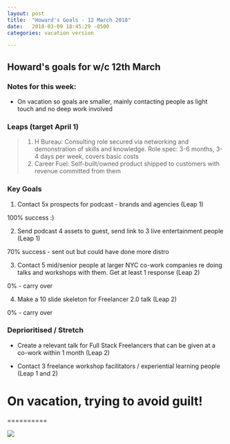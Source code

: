 ```yaml
---
layout: post
title:  "Howard's Goals - 12 March 2018"
date:   2018-03-09 18:45:29 -0500
categories: vacation version

---
```


## Howard's goals for w/c 12th March
  
  
### Notes for this week:
- On vacation so goals are smaller, mainly contacting people as light touch and no deep work involved

### Leaps (target April 1)
> 1. H Bureau: Consulting role secured via networking and demonstration of skills and knowledge. Role spec: 3-6 months, 3-4 days per week, covers basic costs
> 2. Career Fuel: Self-built/owned product shipped to customers with revenue committed from them


  
### Key Goals

1. Contact 5x prospects for podcast - brands and agencies (Leap 1)

100% success :)


2. Send podcast 4 assets to guest, send link to 3 live entertainment people (Leap 1)

70% success - sent out but could have done more distro


3. Contact 5 mid/senior people at larger NYC co-work companies re doing talks and workshops with them. Get at least 1 response (Leap 2)

0% - carry over


4. Make a 10 slide skeleton for Freelancer 2.0 talk (Leap 2)

0% - carry over



### Deprioritised / Stretch

- Create a relevant talk for Full Stack Freelancers that can be given at a co-work within 1 month (Leap 2)

- Contact 3 freelance workshop facilitators / experiential learning people (Leap 1 and 2)




# On vacation, trying to avoid guilt!
==========

![](https://media.giphy.com/media/tZGVxXFPzyVvq/giphy.gif)

